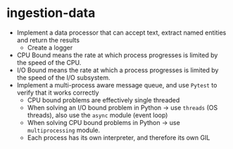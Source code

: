 # ingestion-data
- Implement a data processor that can accept text, extract named entities and return the results
    - Create a logger
- CPU Bound means the rate at which process progresses is limited by the speed of the CPU.
- I/O Bound means the rate at which a process progresses is limited by the speed of the I/O subsystem.
- Implement a multi-process aware message queue, and use `Pytest` to verify that it works correctly
    - CPU bound problems are effectively single threaded
    - When solving an I/O bound problem in Python -> use `threads` (OS threads), also use the `async` module (event loop)
    - When solving CPU bound problems in Python -> use `multiprocessing` module.
    - Each process has its own interpreter, and therefore its own GIL